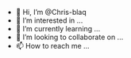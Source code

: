 - 👋 Hi, I’m @Chris-blaq
- 👀 I’m interested in ...
- 🌱 I’m currently learning ...
- 💞️ I’m looking to collaborate on ...
- 📫 How to reach me ...

<!---
Chris-blaq/Chris-blaq is a ✨ special ✨ repository because its `README.md` (this file) appears on your GitHub profile.
You can click the Preview link to take a look at your changes.
--->
